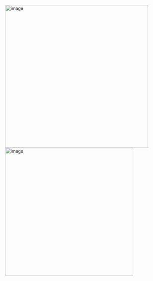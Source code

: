 <img width="460" alt="image" src="https://github.com/user-attachments/assets/bdecf727-d029-4ef7-8cc2-06054ac28672" />

<img width="412" alt="image" src="https://github.com/user-attachments/assets/40045b76-d169-4edd-b17a-4f841eda5d9d" />
